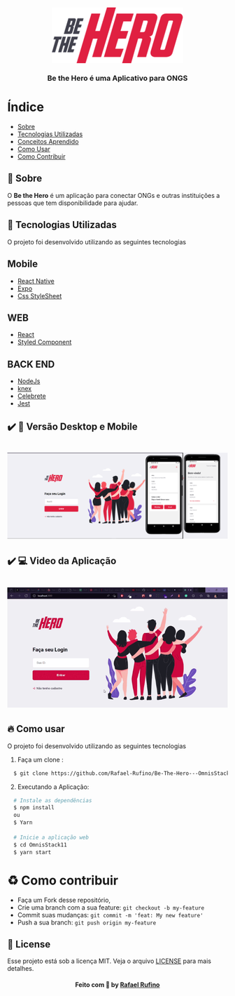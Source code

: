 <h3 align="center">
    <img alt="Logo" title="#logo" width="300px" src="./.github/logo3.png">
    <br><br>
    <b>Be the Hero é uma Aplicativo para ONGS</b>  
    <br>
</h3>



# Índice

- [Sobre](#sobre)
- [Tecnologias Utilizadas](#tecnologias-utilizadas)
- [Conceitos Aprendido](#conceito-aprendido)
- [Como Usar](#como-usar)
- [Como Contribuir](#como-contribuir)

## :bookmark: Sobre
O <strong>Be the Hero</strong> é um aplicação para conectar ONGs e outras instituições a pessoas que tem disponibilidade para ajudar.


<a id="tecnologias-utilizadas"></a>

## :rocket: Tecnologias Utilizadas

O projeto foi desenvolvido utilizando as seguintes tecnologias

## Mobile

- [React Native](https://developer.mozilla.org/pt-BR/docs/Aprender/HTML/Introducao_ao_HTML)
- [Expo](https://developer.mozilla.org/pt-BR/docs/Web/JavaScript)
- [Css StyleSheet ](https://developer.mozilla.org/pt-BR/docs/Web/JavaScript)

## WEB
- [React](https://developer.mozilla.org/pt-BR/docs/Aprender/HTML/Introducao_ao_HTML)
- [Styled Component](https://developer.mozilla.org/pt-BR/docs/Web/JavaScript)


## BACK END
- [NodeJs](https://developer.mozilla.org/pt-BR/docs/Aprender/HTML/Introducao_ao_HTML)
- [knex](https://developer.mozilla.org/pt-BR/docs/Web/JavaScript)
- [Celebrete](https://developer.mozilla.org/pt-BR/docs/Aprender/HTML/Introducao_ao_HTML)
- [Jest](https://developer.mozilla.org/pt-BR/docs/Web/JavaScript)

<a id="#conceito-aprendido"></a>

## :heavy_check_mark: :iphone: Versão Desktop e Mobile

<h1 align="center">
    <img alt="home" src="./.github/betheheropng.png" width="900px">
</h1>

## :heavy_check_mark: :computer: Video da Aplicação

<h1 align="center">
    <img alt="mobile" src="./.github/video.gif" width="900px">
</h1>


<a id="como-usar"></a>

## :fire: Como usar
O projeto foi desenvolvido utilizando as seguintes tecnologias

1. Faça um clone :

```sh
  $ git clone https://github.com/Rafael-Rufino/Be-The-Hero---OmnisStack11
```

2. Executando a Aplicação:

```sh
  # Instale as dependências
  $ npm install 
  ou 
  $ Yarn

  # Inicie a aplicação web
  $ cd OmnisStack11
  $ yarn start
```

<a id="como-contribuir"></a>


# :recycle: Como contribuir

- Faça um Fork desse repositório,
- Crie uma branch com a sua feature: `git checkout -b my-feature`
- Commit suas mudanças: `git commit -m 'feat: My new feature'`
- Push a sua branch: `git push origin my-feature`


## :memo: License

Esse projeto está sob a licença MIT. Veja o arquivo [LICENSE](LICENSE.md) para mais detalhes.


<h4 align="center">
    Feito com 💜 by <a href="https://www.linkedin.com/in/rafael-r-dos-santos-b889311ba/" target="_blank">Rafael Rufino</a>
</h4>

